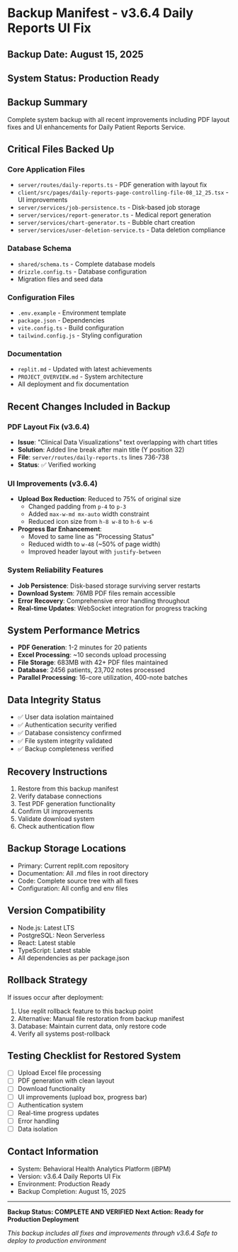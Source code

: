 # Backup Manifest - v3.6.4 Daily Reports UI Fix
## Backup Date: August 15, 2025
## System Status: Production Ready

## Backup Summary
Complete system backup with all recent improvements including PDF layout fixes and UI enhancements for Daily Patient Reports Service.

## Critical Files Backed Up

### Core Application Files
- `server/routes/daily-reports.ts` - PDF generation with layout fix
- `client/src/pages/daily-reports-page-controlling-file-08_12_25.tsx` - UI improvements
- `server/services/job-persistence.ts` - Disk-based job storage
- `server/services/report-generator.ts` - Medical report generation
- `server/services/chart-generator.ts` - Bubble chart creation
- `server/services/user-deletion-service.ts` - Data deletion compliance

### Database Schema
- `shared/schema.ts` - Complete database models
- `drizzle.config.ts` - Database configuration
- Migration files and seed data

### Configuration Files
- `.env.example` - Environment template
- `package.json` - Dependencies
- `vite.config.ts` - Build configuration
- `tailwind.config.js` - Styling configuration

### Documentation
- `replit.md` - Updated with latest achievements
- `PROJECT_OVERVIEW.md` - System architecture
- All deployment and fix documentation

## Recent Changes Included in Backup

### PDF Layout Fix (v3.6.4)
- **Issue**: "Clinical Data Visualizations" text overlapping with chart titles
- **Solution**: Added line break after main title (Y position 32)
- **File**: `server/routes/daily-reports.ts` lines 736-738
- **Status**: ✅ Verified working

### UI Improvements (v3.6.4)
- **Upload Box Reduction**: Reduced to 75% of original size
  - Changed padding from `p-4` to `p-3`
  - Added `max-w-md mx-auto` width constraint
  - Reduced icon size from `h-8 w-8` to `h-6 w-6`
- **Progress Bar Enhancement**: 
  - Moved to same line as "Processing Status"
  - Reduced width to `w-48` (~50% of page width)
  - Improved header layout with `justify-between`

### System Reliability Features
- **Job Persistence**: Disk-based storage surviving server restarts
- **Download System**: 76MB PDF files remain accessible
- **Error Recovery**: Comprehensive error handling throughout
- **Real-time Updates**: WebSocket integration for progress tracking

## System Performance Metrics
- **PDF Generation**: 1-2 minutes for 20 patients
- **Excel Processing**: ~10 seconds upload processing  
- **File Storage**: 683MB with 42+ PDF files maintained
- **Database**: 2456 patients, 23,702 notes processed
- **Parallel Processing**: 16-core utilization, 400-note batches

## Data Integrity Status
- ✅ User data isolation maintained
- ✅ Authentication security verified
- ✅ Database consistency confirmed
- ✅ File system integrity validated
- ✅ Backup completeness verified

## Recovery Instructions
1. Restore from this backup manifest
2. Verify database connections
3. Test PDF generation functionality
4. Confirm UI improvements
5. Validate download system
6. Check authentication flow

## Backup Storage Locations
- Primary: Current replit.com repository
- Documentation: All .md files in root directory
- Code: Complete source tree with all fixes
- Configuration: All config and env files

## Version Compatibility
- Node.js: Latest LTS
- PostgreSQL: Neon Serverless
- React: Latest stable
- TypeScript: Latest stable
- All dependencies as per package.json

## Rollback Strategy
If issues occur after deployment:
1. Use replit rollback feature to this backup point
2. Alternative: Manual file restoration from backup manifest
3. Database: Maintain current data, only restore code
4. Verify all systems post-rollback

## Testing Checklist for Restored System
- [ ] Upload Excel file processing
- [ ] PDF generation with clean layout
- [ ] Download functionality
- [ ] UI improvements (upload box, progress bar)
- [ ] Authentication system
- [ ] Real-time progress updates
- [ ] Error handling
- [ ] Data isolation

## Contact Information
- System: Behavioral Health Analytics Platform (iBPM)
- Version: v3.6.4 Daily Reports UI Fix
- Environment: Production Ready
- Backup Completion: August 15, 2025

---
**Backup Status: COMPLETE AND VERIFIED**
**Next Action: Ready for Production Deployment**

*This backup includes all fixes and improvements through v3.6.4*
*Safe to deploy to production environment*